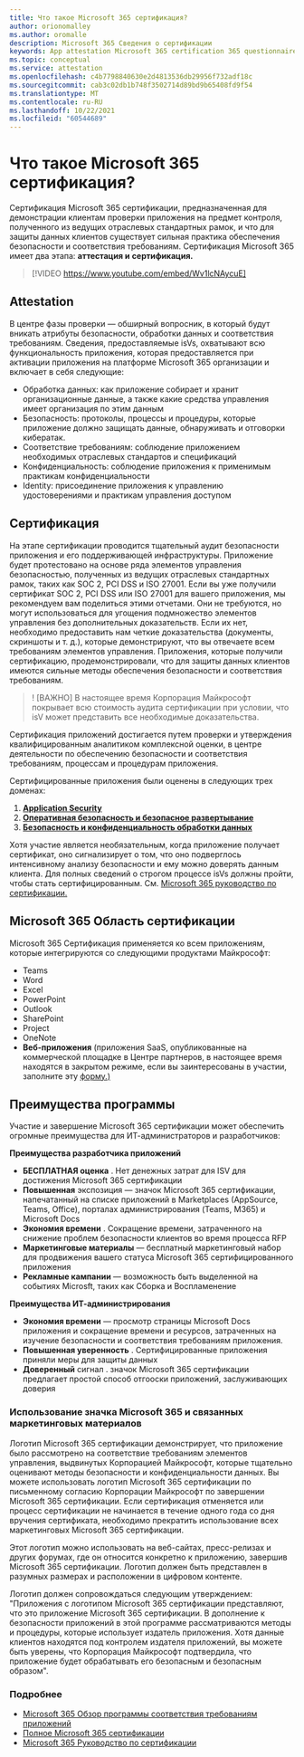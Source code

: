 ```yaml
---
title: Что такое Microsoft 365 сертификация?
author: orionomalley
ms.author: oromalle
description: Microsoft 365 Сведения о сертификации
keywords: App attestation Microsoft 365 certification 365 questionnaire appSource
ms.topic: conceptual
ms.service: attestation
ms.openlocfilehash: c4b7798840630e2d4813536db29956f732adf18c
ms.sourcegitcommit: cab3c02db1b748f3502714d89bd9b65408fd9f54
ms.translationtype: MT
ms.contentlocale: ru-RU
ms.lasthandoff: 10/22/2021
ms.locfileid: "60544689"
---
```

# <a name="what-is-microsoft-365-certification"></a>Что такое Microsoft 365 сертификация?

Сертификация Microsoft 365 сертификации, предназначенная для демонстрации клиентам проверки приложения на предмет контроля, полученного из ведущих отраслевых стандартных рамок, и что для защиты данных клиентов существует сильная практика обеспечения безопасности и соответствия требованиям. Сертификация Microsoft 365 имеет два этапа: **аттестация и** **сертификация.**

>[!VIDEO https://www.youtube.com/embed/Wv1lcNAycuE]


## <a name="attestation"></a>Attestation

В центре фазы проверки — обширный вопросник, в который будут вникать атрибуты безопасности, обработки данных и соответствия требованиям. Сведения, предоставляемые isVs, охватывают всю функциональность приложения, которая предоставляется при активации приложения на платформе Microsoft 365 организации и включает в себя следующие:

- Обработка данных: как приложение собирает и хранит организационные данные, а также какие средства управления имеет организация по этим данным
- Безопасность: протоколы, процессы и процедуры, которые приложение должно защищать данные, обнаруживать и отговорки кибератак.
- Соответствие требованиям: соблюдение приложением необходимых отраслевых стандартов и спецификаций
- Конфиденциальность: соблюдение приложения к применимым практикам конфиденциальности
- Identity: присоединение приложения к управлению удостоверениями и практикам управления доступом


## <a name="certification"></a>Сертификация

На этапе сертификации проводится тщательный аудит безопасности приложения и его поддерживающей инфраструктуры. Приложение будет протестовано на основе ряда элементов управления безопасностью, полученных из ведущих отраслевых стандартных рамок, таких как SOC 2, PCI DSS и ISO 27001. Если вы уже получили сертификат SOC 2, PCI DSS или ISO 27001 для вашего приложения, мы рекомендуем вам поделиться этими отчетами. Они не требуются, но могут использоваться для угощения подмножество элементов управления без дополнительных доказательств. Если их нет, необходимо предоставить нам четкие доказательства (документы, скриншоты и т. д.), которые демонстрируют, что вы отвечаете всем требованиям элементов управления. Приложения, которые получили сертификацию, продемонстрировали, что для защиты данных клиентов имеются сильные методы обеспечения безопасности и соответствия требованиям. 

> ! [ВАЖНО] В настоящее время Корпорация Майкрософт покрывает всю стоимость аудита сертификации при условии, что isV может представить все необходимые доказательства.

Сертификация приложений достигается путем проверки и утверждения квалифицированным аналитиком комплексной оценки, в центре деятельности по обеспечению безопасности и соответствия требованиям, процессам и процедурам приложения. 

Сертифицированные приложения были оценены в следующих трех доменах:
1.  [**Application Security**]( https://docs.microsoft.com/en-us/microsoft-365-app-certification/docs/certification-submission-guide#application-security)
1.  [**Оперативная безопасность и безопасное развертывание**]( https://docs.microsoft.com/en-us/microsoft-365-app-certification/docs/certification-submission-guide#operational-security)
1.  [**Безопасность и конфиденциальность обработки данных**]( https://docs.microsoft.com/en-us/microsoft-365-app-certification/docs/certification-submission-guide#data-handling-security-and-privacy)

Хотя участие является необязательным, когда приложение получает сертификат, оно сигнализирует о том, что оно подверглось интенсивному анализу безопасности и ему можно доверять данным клиента. Для полных сведений о строгом процессе isVs должны пройти, чтобы стать сертифицированным. См. [Microsoft 365 руководство по сертификации.](https://docs.microsoft.com/microsoft-365-app-certification/docs/certification-submission-guide)

## <a name="microsoft-365-certification-scope"></a>Microsoft 365 Область сертификации

Microsoft 365 Сертификация применяется ко всем приложениям, которые интегрируются со следующими продуктами Майкрософт:
- Teams
- Word
- Excel
- PowerPoint
- Outlook
- SharePoint
- Project
- OneNote
- **Веб-приложения** (приложения SaaS, опубликованные на коммерческой площадке в Центре партнеров, в настоящее время находятся в закрытом режиме, если вы заинтересованы в участии, заполните эту [форму.)](https://customervoice.microsoft.com/Pages/ResponsePage.aspx?id=v4j5cvGGr0GRqy180BHbR4cf3qxCU_RNtqjCSalFdSFUNDMzTVJKR0wzTEJRSFJVSk9OQUlOV0RJSyQlQCN0PWcu)

## <a name="program-benefits"></a>Преимущества программы
Участие и завершение Microsoft 365 сертификации может обеспечить огромные преимущества для ИТ-администраторов и разработчиков:

**Преимущества разработчика приложений**
-   **БЕСПЛАТНАЯ оценка** . Нет денежных затрат для ISV для достижения Microsoft 365 сертификации
-   **Повышенная** экспозиция — значок Microsoft 365 сертификации, напечатанный на списке приложений в Marketplaces (AppSource, Teams, Office), порталах администрирования (Teams, M365) и Microsoft Docs
-   **Экономия времени** . Сокращение времени, затраченного на снижение проблем безопасности клиентов во время процесса RFP 
- **Маркетинговые материалы** — бесплатный маркетинговый набор для продвижения вашего статуса Microsoft 365 сертифицированного приложения
- **Рекламные кампании** — возможность быть выделенной на событиях Microsft, таких как Сборка и Воспламенение

**Преимущества ИТ-администрирования**
- **Экономия времени** — просмотр страницы Microsoft Docs приложения и сокращение времени и ресурсов, затраченных на изучение безопасности и соответствия требованиям приложения. 
-   **Повышенная уверенность** . Сертифицированные приложения приняли меры для защиты данных 
-   **Доверенный** сигнал . значок Microsoft 365 сертификации предлагает простой способ отгооски приложений, заслуживающих доверия


### <a name="using-the-microsoft-365-badge-and-associated-marketing-materials"></a>Использование значка Microsoft 365 и связанных маркетинговых материалов
Логотип Microsoft 365 сертификации демонстрирует, что приложение было рассмотрено на соответствие требованиям элементов управления, выдвинутых Корпорацией Майкрософт, которые тщательно оценивают методы безопасности и конфиденциальности данных. Вы можете использовать логотип Microsoft 365 сертификации по письменному согласию Корпорации Майкрософт по завершении Microsoft 365 сертификации. Если сертификация отменяется или процесс сертификации не начинается в течение одного года со дня вручения сертификата, необходимо прекратить использование всех маркетинговых Microsoft 365 сертификации. 

Этот логотип можно использовать на веб-сайтах, пресс-релизах и других форумах, где он относится конкретно к приложению, завершив Microsoft 365 сертификации. Логотип должен быть представлен в разумных размерах и расположении в цифровом контенте. 

Логотип должен сопровождаться следующим утверждением: "Приложения с логотипом Microsoft 365 сертификации представляют, что это приложение Microsoft 365 сертификации. В дополнение к безопасности приложений в этой программе рассматриваются методы и процедуры, которые использует издатель приложения. Хотя данные клиентов находятся под контролем издателя приложений, вы можете быть уверены, что Корпорация Майкрософт подтвердила, что приложение будет обрабатывать его безопасным и безопасным образом".


### <a name="learn-more"></a>Подробнее
* [Microsoft 365 Обзор программы соответствия требованиям приложений](~/overview.md)  
* [Полное Microsoft 365 сертификации](~/docs/certification.md)  
* [Microsoft 365 Руководство по сертификации](~/docs/certification-submission-guide.md)

